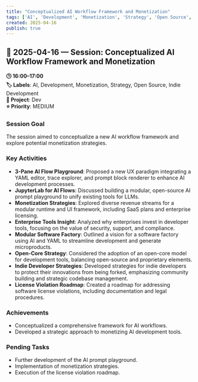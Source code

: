```yaml
---
title: "Conceptualized AI Workflow Framework and Monetization"
tags: ['AI', 'Development', 'Monetization', 'Strategy', 'Open Source', 'Indie Development']
created: 2025-04-16
publish: true
---
```


## 📅 2025-04-16 — Session: Conceptualized AI Workflow Framework and Monetization

**🕒 16:00–17:00**  
**🏷️ Labels**: AI, Development, Monetization, Strategy, Open Source, Indie Development  
**📂 Project**: Dev  
**⭐ Priority**: MEDIUM  


### Session Goal
The session aimed to conceptualize a new AI workflow framework and explore potential monetization strategies.

### Key Activities
- **3-Pane AI Flow Playground**: Proposed a new UX paradigm integrating a YAML editor, trace explorer, and prompt block renderer to enhance AI development processes.
- **JupyterLab for AI Flows**: Discussed building a modular, open-source AI prompt playground to unify existing tools for LLMs.
- **Monetization Strategies**: Explored diverse revenue streams for a modular runtime and UI framework, including SaaS plans and enterprise licensing.
- **Enterprise Tools Insight**: Analyzed why enterprises invest in developer tools, focusing on the value of security, support, and compliance.
- **Modular Software Factory**: Outlined a vision for a software factory using AI and YAML to streamline development and generate microproducts.
- **Open-Core Strategy**: Considered the adoption of an open-core model for development tools, balancing open-source and proprietary elements.
- **Indie Developer Strategies**: Developed strategies for indie developers to protect their innovations from being forked, emphasizing community building and strategic codebase management.
- **License Violation Roadmap**: Created a roadmap for addressing software license violations, including documentation and legal procedures.

### Achievements
- Conceptualized a comprehensive framework for AI workflows.
- Developed a strategic approach to monetizing AI development tools.

### Pending Tasks
- Further development of the AI prompt playground.
- Implementation of monetization strategies.
- Execution of the license violation roadmap.

